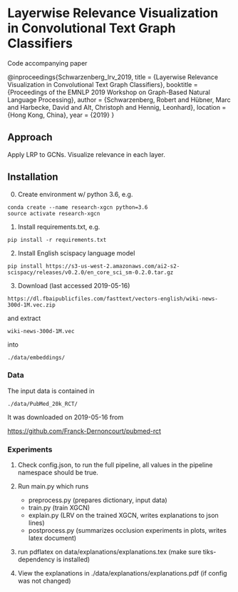 # Layerwise Relevance Visualization in Convolutional Text Graph Classifiers 
Code accompanying paper

@inproceedings{Schwarzenberg_lrv_2019,
  title = {Layerwise Relevance Visualization in Convolutional Text Graph Classifiers},
  booktitle = {Proceedings of the EMNLP 2019 Workshop on Graph-Based Natural Language Processing},
  author = {Schwarzenberg, Robert and Hübner, Marc and Harbecke, David and Alt, Christoph and Hennig, Leonhard},
  location = {Hong Kong, China},
  year = {2019}
}

## Approach

Apply LRP to GCNs. Visualize relevance in each layer.

## Installation 
0. Create environment w/ python 3.6, e.g. 
```
conda create --name research-xgcn python=3.6
source activate research-xgcn
```

1. Install requirements.txt, e.g. 

```
pip install -r requirements.txt 
```

2. Install English scispacy language model

```
pip install https://s3-us-west-2.amazonaws.com/ai2-s2-scispacy/releases/v0.2.0/en_core_sci_sm-0.2.0.tar.gz
```

3. Download (last accessed 2019-05-16)

```https://dl.fbaipublicfiles.com/fasttext/vectors-english/wiki-news-300d-1M.vec.zip```

and extract

```wiki-news-300d-1M.vec```

into 

```./data/embeddings/``` 

### Data

The input data is contained in 

```./data/PubMed_20k_RCT/```  

It was downloaded on 2019-05-16 from 

https://github.com/Franck-Dernoncourt/pubmed-rct

### Experiments 
1. Check config.json, to run the full pipeline, all values in the pipeline namespace should be true.
2. Run main.py which runs 
    - preprocess.py (prepares dictionary, input data)
    - train.py (train XGCN)
    - explain.py (LRV on the trained XGCN, writes explanations to json lines)
    - postprocess.py (summarizes occlusion experiments in plots, writes latex document)

3. run pdflatex on data/explanations/explanations.tex (make sure tiks-dependency is installed)
4. View the explanations in ./data/explanations/explanations.pdf (if config was not changed)




